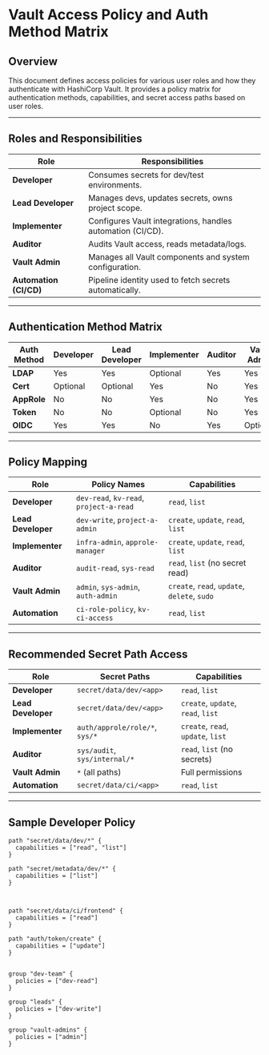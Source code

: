 # Vault Access Policy and Auth Method Matrix

## Overview

This document defines access policies for various user roles and how they authenticate with HashiCorp Vault. It provides a policy matrix for authentication methods, capabilities, and secret access paths based on user roles.

---

## Roles and Responsibilities

| Role               | Responsibilities                                                  |
|--------------------|-------------------------------------------------------------------|
| **Developer**       | Consumes secrets for dev/test environments.                      |
| **Lead Developer**  | Manages devs, updates secrets, owns project scope.               |
| **Implementer**     | Configures Vault integrations, handles automation (CI/CD).       |
| **Auditor**         | Audits Vault access, reads metadata/logs.                        |
| **Vault Admin**     | Manages all Vault components and system configuration.           |
| **Automation (CI/CD)** | Pipeline identity used to fetch secrets automatically.        |

---

## Authentication Method Matrix

| Auth Method   | Developer | Lead Developer | Implementer | Auditor | Vault Admin | Automation (CI/CD) |
|---------------|-----------|----------------|-------------|---------|-------------|---------------------|
| **LDAP**      | Yes       | Yes            | Optional    | Yes     | Yes         | No                  |
| **Cert**      | Optional  | Optional       | Yes         | No      | Yes         | Optional            |
| **AppRole**   | No        | No             | Yes         | No      | Yes         | Yes                 |
| **Token**     | No        | No             | Optional    | No      | Yes         | Optional            |
| **OIDC**      | Yes       | Yes            | No          | Yes     | Optional    | No                  |

---

## Policy Mapping

| Role               | Policy Names                          | Capabilities                                      |
|--------------------|----------------------------------------|--------------------------------------------------|
| **Developer**       | `dev-read`, `kv-read`, `project-a-read`   | `read`, `list`                                 |
| **Lead Developer**  | `dev-write`, `project-a-admin`            | `create`, `update`, `read`, `list`              |
| **Implementer**     | `infra-admin`, `approle-manager`          | `create`, `update`, `read`, `list`              |
| **Auditor**         | `audit-read`, `sys-read`                  | `read`, `list` (no secret read)                 |
| **Vault Admin**     | `admin`, `sys-admin`, `auth-admin`        | `create`, `read`, `update`, `delete`, `sudo`    |
| **Automation**      | `ci-role-policy`, `kv-ci-access`          | `read`, `list`                                  |

---

## Recommended Secret Path Access

| Role               | Secret Paths                    | Capabilities                              |
|--------------------|----------------------------------|-------------------------------------------|
| **Developer**       | `secret/data/dev/<app>`          | `read`, `list`                            |
| **Lead Developer**  | `secret/data/dev/<app>`          | `create`, `update`, `read`, `list`        |
| **Implementer**     | `auth/approle/role/*`, `sys/*`   | `create`, `read`, `update`, `list`        |
| **Auditor**         | `sys/audit`, `sys/internal/*`    | `read`, `list` (no secrets)               |
| **Vault Admin**     | `*` (all paths)                  | Full permissions                          |
| **Automation**      | `secret/data/ci/<app>`           | `read`, `list`                            |

---

## Sample Developer Policy

```hcl
path "secret/data/dev/*" {
  capabilities = ["read", "list"]
}

path "secret/metadata/dev/*" {
  capabilities = ["list"]
}



path "secret/data/ci/frontend" {
  capabilities = ["read"]
}

path "auth/token/create" {
  capabilities = ["update"]
}


group "dev-team" {
  policies = ["dev-read"]
}

group "leads" {
  policies = ["dev-write"]
}

group "vault-admins" {
  policies = ["admin"]
}
